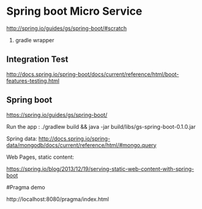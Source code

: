 # Spring boot Micro Service
http://spring.io/guides/gs/spring-boot/#scratch

1) gradle wrapper

## Integration Test

http://docs.spring.io/spring-boot/docs/current/reference/html/boot-features-testing.html

## Spring boot

https://spring.io/guides/gs/spring-boot/

Run the app : ./gradlew build && java -jar build/libs/gs-spring-boot-0.1.0.jar

Spring data: http://docs.spring.io/spring-data/mongodb/docs/current/reference/html/#mongo.query


Web Pages, static content:

https://spring.io/blog/2013/12/19/serving-static-web-content-with-spring-boot

#Pragma demo

http://localhost:8080/pragma/index.html